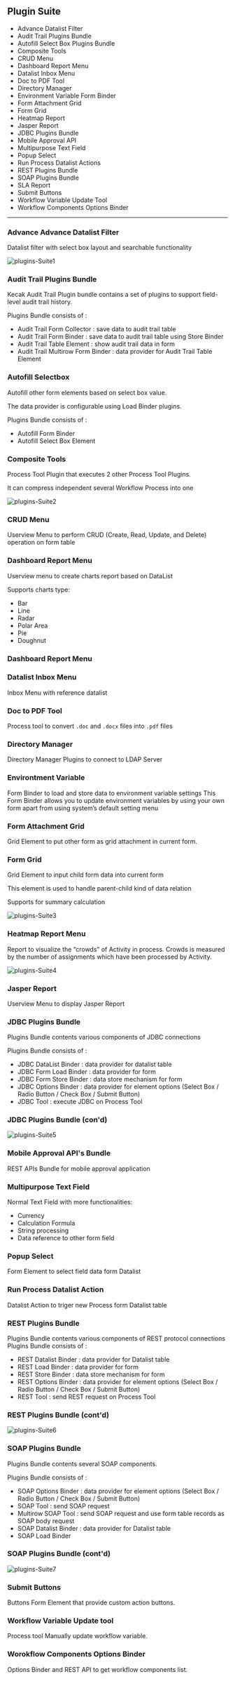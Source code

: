 ## Plugin Suite ##

- Advance Datalist Filter                                        
- Audit Trail Plugins Bundle 
- Autofill Select Box Plugins Bundle 
- Composite Tools 
- CRUD Menu 
- Dashboard Report Menu 
- Datalist Inbox Menu 
- Doc to PDF Tool 
- Directory Manager 
- Environment Variable Form Binder 
- Form Attachment Grid 
- Form Grid 
- Heatmap Report 
- Jasper Report 
- JDBC Plugins Bundle 
- Mobile Approval API 
- Multipurpose Text Field 
- Popup Select 
- Run Process Datalist Actions 
- REST Plugins Bundle 
- SOAP Plugins Bundle 
- SLA Report 
- Submit Buttons 
- Workflow Variable Update Tool 
- Workflow Components Options Binder 




---

### Advance Advance Datalist Filter ###

Datalist filter with select box layout and searchable functionality 

<img src = "https://raw.githubusercontent.com/kinnara-digital-studio/kecak-workflow/master/docs/assets/plugins-Suite1.png" alt="plugins-Suite1" />

### Audit Trail Plugins Bundle 

Kecak Audit Trail Plugin bundle contains a set of plugins to support field-level audit trail history.	

Plugins Bundle consists of :

- Audit Trail Form Collector : save data to audit trail table
- Audit Trail Form Binder : save data to audit trail table using Store Binder
- Audit Trail Table Element : show audit trail data in form
- Audit Trail Multirow Form Binder : data provider for Audit Trail Table Element

### Autofill Selectbox

Autofill other form elements based on select box value.

The data provider is configurable using Load Binder plugins.

Plugins Bundle consists of :

- Autofill Form Binder
- Autofill Select Box Element

### Composite Tools 

Process Tool Plugin that executes 2 other Process Tool Plugins.

It can compress independent several Workflow Process into one

<img src = "https://raw.githubusercontent.com/kinnara-digital-studio/kecak-workflow/master/docs/assets/plugins-Suite2.png" alt="plugins-Suite2" />

### CRUD Menu 

Userview Menu to perform CRUD (Create, Read, Update, and Delete) operation on form table

### Dashboard Report Menu 

Userview menu to create charts report based on DataList

Supports charts type:

- Bar
- Line
- Radar
- Polar Area
- Pie
- Doughnut

### Dashboard Report Menu 

### Datalist Inbox Menu 

Inbox Menu with reference datalist 

### Doc to PDF Tool

Process tool to convert `.doc` and `.docx` files into `.pdf` files

### Directory Manager 

Directory Manager Plugins to connect to LDAP Server

### Environtment Variable 

Form Binder to load and store data to environment variable settings
This Form Binder allows you to update environment variables by using your own form apart from using system’s default setting menu

### Form Attachment Grid 

Grid Element to put other form as grid attachment in current form.

### Form Grid 

Grid Element to input child form data into current form

This element is used to handle parent-child kind of data relation

Supports for summary calculation

<img src = "https://raw.githubusercontent.com/kinnara-digital-studio/kecak-workflow/master/docs/assets/plugins-Suite3.png" alt="plugins-Suite3" />

### Heatmap Report Menu 

Report to visualize the “crowds” of Activity in process. Crowds is measured by the number of assignments which have been processed by Activity.

<img src = "https://raw.githubusercontent.com/kinnara-digital-studio/kecak-workflow/master/docs/assets/plugins-Suite4.png" alt="plugins-Suite4" />

### Jasper Report

Userview Menu to display Jasper Report

### JDBC Plugins Bundle 

Plugins Bundle contents various components of JDBC connections

Plugins Bundle consists of :

- JDBC DataList Binder : data provider for datalist table
- JDBC Form Load Binder : data provider for form
- JDBC Form Store Binder : data store mechanism for form
- JDBC Options Binder : data provider for element options (Select Box / Radio Button / Check Box / Submit Button)
- JDBC Tool : execute JDBC on Process Tool

### JDBC Plugins Bundle (con'd)

<img src = "https://raw.githubusercontent.com/kinnara-digital-studio/kecak-workflow/master/docs/assets/plugins-Suite5.png" alt="plugins-Suite5" />

### Mobile Approval API's Bundle

REST APIs Bundle for mobile approval application

### Multipurpose Text Field 

Normal Text Field with more  functionalities:

- Currency
- Calculation Formula
- String processing
- Data reference to other form field

### Popup Select 

Form Element to select field data form Datalist

### Run Process Datalist Action 

Datalist Action to triger new Process form Datalist table 

### REST Plugins Bundle 

Plugins Bundle contents various components of REST protocol connections
Plugins Bundle consists of :

- REST Datalist Binder : data provider for Datalist table
- REST Load Binder : data provider for form
- REST Store Binder : data store mechanism for form
- REST Options Binder : data provider for element options (Select Box / Radio Button / Check Box / Submit Button)
- REST Tool : send REST request on Process Tool

### REST Plugins Bundle (cont'd)

<img src = "https://raw.githubusercontent.com/kinnara-digital-studio/kecak-workflow/master/docs/assets/plugins-Suite6.png" alt="plugins-Suite6" />

### SOAP Plugins Bundle 

Plugins Bundle contents several SOAP components.

Plugins Bundle consists of :
- SOAP Options Binder : data provider for element options (Select Box / Radio Button / Check Box / Submit Button)
- SOAP Tool : send SOAP request
- Multirow SOAP Tool :  send SOAP request and use form table records as SOAP body request
- SOAP Datalist Binder : data provider for Datalist table
- SOAP Load Binder

### SOAP Plugins Bundle (cont'd)

<img src = "https://raw.githubusercontent.com/kinnara-digital-studio/kecak-workflow/master/docs/assets/plugins-Suite7.png" alt="plugins-Suite7" />

### Submit Buttons 

Buttons Form Element that provide custom action buttons.

### Workflow Variable Update tool

Process tool Manually update workflow variable.

### Worokflow Components Options Binder

Options Binder and REST API to get workflow components list.